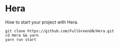 # Hera

How to start your project with Hera.

```
git clone https://github.com/FullGreenGN/Hera.git
cd Hera && yarn
yarn run start
```
